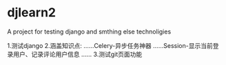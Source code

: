 # djlearn2
A project for testing django and smthing else technoligies

1.测试django
2.涵盖知识点:
  ……Celery-异步任务神器
  ……Session-显示当前登录用户、记录评论用户信息
  ……
3.测试git页面功能

